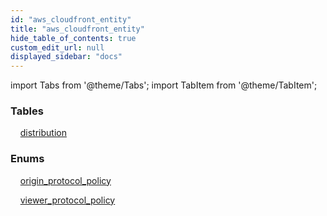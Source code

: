 ```yaml
---
id: "aws_cloudfront_entity"
title: "aws_cloudfront_entity"
hide_table_of_contents: true
custom_edit_url: null
displayed_sidebar: "docs"
---
```


import Tabs from '@theme/Tabs';
import TabItem from '@theme/TabItem';

<Tabs>
  <TabItem value="Components" label="Components" default>

### Tables

    [distribution](../../aws/tables/aws_cloudfront_entity_distribution.Distribution)

### Enums
    [origin_protocol_policy](../../aws/enums/aws_cloudfront_entity_distribution.originProtocolPolicyEnum)

    [viewer_protocol_policy](../../aws/enums/aws_cloudfront_entity_distribution.viewerProtocolPolicyEnum)

</TabItem>
  <TabItem value="Code examples" label="Code examples">

</TabItem>
</Tabs>
